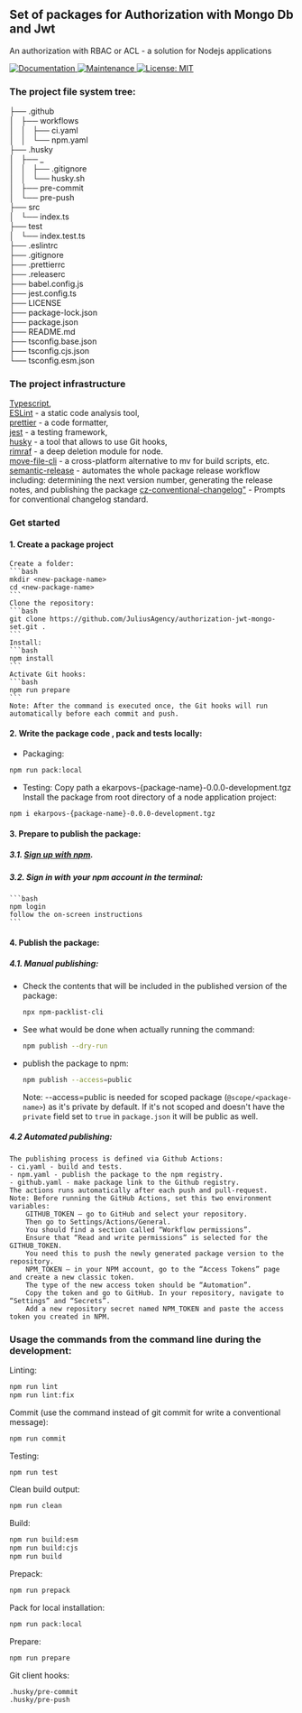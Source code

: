 ## Set of packages for Authorization with Mongo Db and Jwt

An authorization with RBAC or ACL  - a solution for Nodejs applications

<p>
  <a href="https://github.com/JuliusAgency/authorization-jwt-mongo-set#readme" target="_blank">
    <img alt="Documentation" src="https://img.shields.io/badge/documentation-yes-brightgreen.svg" />
  </a>
  <a href="https://github.com/JuliusAgency/authorization-jwt-mongo-set/graphs/commit-activity" target="_blank">
    <img alt="Maintenance" src="https://img.shields.io/badge/Maintained%3F-yes-green.svg" />
  </a>
  <a href="https://github.com/JuliusAgency/authorization-jwt-mongo-set/blob/master/LICENSE" target="_blank">
    <img alt="License: MIT" src="https://img.shields.io/badge/License-MIT-yellow.svg" />
  </a>
</p>


### The project file system tree:

├── .github  
│   ├── workflows  
│   │   ├── ci.yaml  
│   │   └── npm.yaml  
├── .husky  
│   ├── _  
│   │   ├── .gitignore  
│   │   └── husky.sh  
│   ├── pre-commit  
│   └── pre-push  
├── src  
│   └── index.ts  
├── test  
│   └── index.test.ts  
├── .eslintrc  
├── .gitignore  
├── .prettierrc  
├── .releaserc  
├── babel.config.js  
├── jest.config.ts  
├── LICENSE  
├── package-lock.json  
├── package.json  
├── README.md  
├── tsconfig.base.json  
├── tsconfig.cjs.json  
└── tsconfig.esm.json  

### The project infrastructure

[Typescript](http://www.typescriptlang.org/),  
[ESLint](https://www.npmjs.com/package/eslint) - a static code analysis tool,     
[prettier](https://www.npmjs.com/package/prettier) - a code formatter,  
[jest](https://www.npmjs.com/package/jest) - a testing framework,  
[husky](https://www.npmjs.com/package/husky) - a tool that allows to use Git hooks,  
[rimraf](https://www.npmjs.com/package/rimraf) - a deep deletion module for node.  
[move-file-cli](https://www.npmjs.com/package/move-file-cli) - a cross-platform alternative to mv for build scripts, etc.  
[semantic-release](https://www.npmjs.com/package/semantic-release) - automates the whole package release workflow including: determining the next version number, generating the release notes, and publishing the package
[cz-conventional-changelog"]() - Prompts for conventional changelog standard. 

### Get started
#### 1. Create a package project

    Create a folder:
    ```bash
    mkdir <new-package-name>
    cd <new-package-name>
    ```
    Clone the repository:
    ```bash
    git clone https://github.com/JuliusAgency/authorization-jwt-mongo-set.git .
    ```
    Install:
    ```bash
    npm install
    ```
    Activate Git hooks:
    ```bash
    npm run prepare
    ```
    Note: After the command is executed once, the Git hooks will run automatically before each commit and push.

#### 2. Write the package code , pack and tests locally:
  - Packaging:
  ```bash
  npm run pack:local
  ```
  - Testing:
  Copy path a ekarpovs-{package-name}-0.0.0-development.tgz
  Install the package from root directory of a node application project:
  ```bash
  npm i ekarpovs-{package-name}-0.0.0-development.tgz
  ```

#### 3. Prepare to publish the package: 
##### 3.1. [Sign up with npm](https://www.npmjs.com/signup).
##### 3.2. Sign in with your npm account in the terminal:
    ```bash
    npm login 
    follow the on-screen instructions
    ```
#### 4. Publish the package:
##### 4.1. Manual publishing:
 - Check the contents that will be included in the published version of the package:
    ```bash
    npx npm-packlist-cli
    ```
 - See what would be done when actually running the command:
    ```bash
    npm publish --dry-run
    ```
 - publish the package to npm:
    ```bash
    npm publish --access=public
    ```
    Note: --access=public is needed for scoped package (`@scope/<package-name>`) as it's private by default. If it's not scoped and doesn't have the `private` field set to `true` in `package.json` it will be public as well.
##### 4.2 Automated publishing:
    The publishing process is defined via Github Actions:  
    - ci.yaml - build and tests.  
    - npm.yaml - publish the package to the npm registry.  
    - github.yaml - make package link to the Github registry.  
    The actions runs automatically after each push and pull-request.  
    Note: Before running the GitHub Actions, set this two environment variables:  
        GITHUB_TOKEN – go to GitHub and select your repository.  
        Then go to Settings/Actions/General.  
        You should find a section called “Workflow permissions”.   
        Ensure that “Read and write permissions” is selected for the GITHUB_TOKEN.   
        You need this to push the newly generated package version to the repository.
        NPM_TOKEN – in your NPM account, go to the “Access Tokens” page and create a new classic token.   
        The type of the new access token should be “Automation”.   
        Copy the token and go to GitHub. In your repository, navigate to “Settings” and “Secrets”.   
        Add a new repository secret named NPM_TOKEN and paste the access token you created in NPM.  

### Usage the commands from the command line during the development:

Linting:
```bash
npm run lint
npm run lint:fix
```
Commit (use the command instead of git commit for write a conventional message):
```bash
npm run commit
```
Testing:
```bash
npm run test
```
Clean build output:
```bash
npm run clean
```
Build:
```bash
npm run build:esm
npm run build:cjs
npm run build
```
Prepack:
```bash
npm run prepack
```
Pack for local installation:
```bash
npm run pack:local
```

Prepare:
```bash
npm run prepare
```
Git client hooks:
```bash
.husky/pre-commit
.husky/pre-push
```
